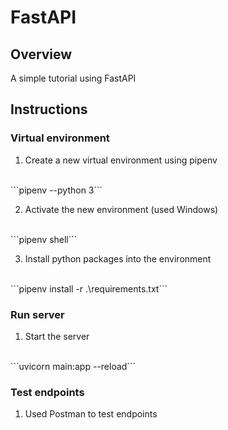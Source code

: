 # FastAPI
## Overview
A simple tutorial using FastAPI

## Instructions
### Virtual environment
1. Create a new virtual environment using pipenv
<br>
```pipenv --python 3```

2. Activate the new environment (used Windows)
<br>
```pipenv shell```

3. Install python packages into the environment
<br>
```pipenv install -r .\requirements.txt```

### Run server
1. Start the server
<br>
```uvicorn main:app --reload```

### Test endpoints
1. Used Postman to test endpoints
